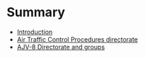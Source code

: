 # Summary

* [Introduction](README.md)
* [Air Traffic Control Procedures directorate](chapter1.md)
* [AJV-8 Directorate and groups](chapter2.md)

